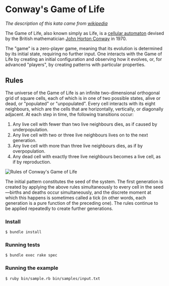 # Conway's Game of Life

*The description of this kata came from
[wikipedia](https://en.wikipedia.org/wiki/Conway%27s_Game_of_Life)*

The Game of Life, also known simply as Life, is a [cellular
automaton](https://en.wikipedia.org/wiki/Cellular_automaton) devised by
the British mathematician [John Horton
Conway](https://en.wikipedia.org/wiki/John_Horton_Conway) in 1970.

The "game" is a zero-player game, meaning that its evolution is determined by
its initial state, requiring no further input. One interacts with the Game of
Life by creating an initial configuration and observing how it evolves, or, for
advanced "players", by creating patterns with particular properties.

## Rules

The universe of the Game of Life is an infinite two-dimensional orthogonal grid
of square cells, each of which is in one of two possible states, alive or dead,
or "populated" or "unpopulated". Every cell interacts with its eight neighbours,
which are the cells that are horizontally, vertically, or diagonally adjacent.
At each step in time, the following transitions occur:

1. Any live cell with fewer than two live neighbours dies, as if caused by
underpopulation.
2. Any live cell with two or three live neighbours lives on to the next generation.
3. Any live cell with more than three live neighbours dies, as if by
overpopulation.
4. Any dead cell with exactly three live neighbours becomes a live cell, as if by
reproduction.

![Rules of Conway's Game of Life](https://upload.wikimedia.org/wikipedia/en/4/45/Rules_of_Conway%27s_game_of_life_-_Glider.gif)

The initial pattern constitutes the seed of the system. The first generation is
created by applying the above rules simultaneously to every cell in the
seed—births and deaths occur simultaneously, and the discrete moment at which
this happens is sometimes called a tick (in other words, each generation is a
pure function of the preceding one). The rules continue to be applied repeatedly
to create further generations.

### Install

```
$ bundle install
```

### Running tests

```
$ bundle exec rake spec
```

### Running the example

```
$ ruby bin/sample.rb bin/samples/input.txt
```
